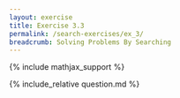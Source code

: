 ```yaml
---
layout: exercise
title: Exercise 3.3
permalink: /search-exercises/ex_3/
breadcrumb: Solving Problems By Searching
---
```


{% include mathjax_support %}

<div><i class="arrow-up loader" data-chapter="search-exercises" data-exercise="ex_3" data-rating="0"></i></div>
{% include_relative question.md %}

